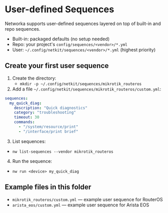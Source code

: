 # User-defined Sequences

Networka supports user-defined sequences layered on top of built-in and repo sequences.

- Built-in: packaged defaults (no setup needed)
- Repo: your project's `config/sequences/<vendor>/*.yml`
- User: `~/.config/netkit/sequences/<vendor>/*.yml` (highest priority)

## Create your first user sequence

1. Create the directory:
   - `mkdir -p ~/.config/netkit/sequences/mikrotik_routeros`
2. Add a file `~/.config/netkit/sequences/mikrotik_routeros/custom.yml`:

```yaml
sequences:
  my_quick_diag:
    description: "Quick diagnostics"
    category: "troubleshooting"
    timeout: 30
    commands:
      - "/system/resource/print"
      - "/interface/print brief"
```

3. List sequences:

- `nw list-sequences --vendor mikrotik_routeros`

4. Run the sequence:

- `nw run <device> my_quick_diag`

## Example files in this folder

- `mikrotik_routeros/custom.yml` — example user sequence for RouterOS
- `arista_eos/custom.yml` — example user sequence for Arista EOS
